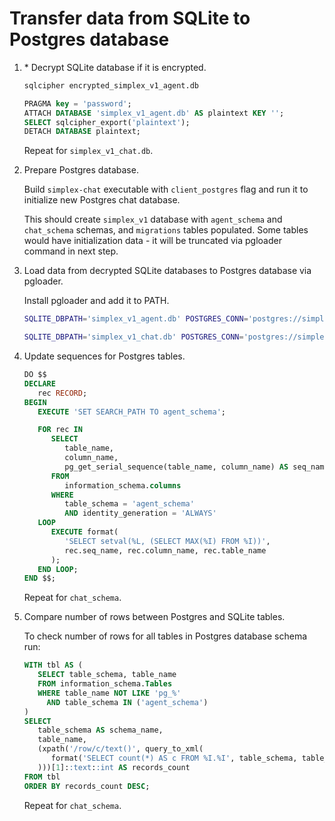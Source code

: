# Transfer data from SQLite to Postgres database

1. \* Decrypt SQLite database if it is encrypted.

   ```sh
   sqlcipher encrypted_simplex_v1_agent.db
   ```

   ```sql
   PRAGMA key = 'password';
   ATTACH DATABASE 'simplex_v1_agent.db' AS plaintext KEY '';
   SELECT sqlcipher_export('plaintext');
   DETACH DATABASE plaintext;
   ```

   Repeat for `simplex_v1_chat.db`.

2. Prepare Postgres database.

   Build `simplex-chat` executable with `client_postgres` flag and run it to initialize new Postgres chat database.

   This should create `simplex_v1` database with `agent_schema` and `chat_schema` schemas, and `migrations` tables populated. Some tables would have initialization data - it will be truncated via pgloader command in next step.

3. Load data from decrypted SQLite databases to Postgres database via pgloader.

   Install pgloader and add it to PATH.

   ```sh
   SQLITE_DBPATH='simplex_v1_agent.db' POSTGRES_CONN='postgres://simplex@/simplex_v1' POSTGRES_SCHEMA='agent_schema' pgloader --on-error-stop sqlite.load

   SQLITE_DBPATH='simplex_v1_chat.db' POSTGRES_CONN='postgres://simplex@/simplex_v1' POSTGRES_SCHEMA='chat_schema' pgloader --on-error-stop sqlite.load
   ```

4. Update sequences for Postgres tables.

   ```sql
   DO $$
   DECLARE
      rec RECORD;
   BEGIN
      EXECUTE 'SET SEARCH_PATH TO agent_schema';

      FOR rec IN
         SELECT
            table_name,
            column_name,
            pg_get_serial_sequence(table_name, column_name) AS seq_name
         FROM
            information_schema.columns
         WHERE
            table_schema = 'agent_schema'
            AND identity_generation = 'ALWAYS'
      LOOP
         EXECUTE format(
            'SELECT setval(%L, (SELECT MAX(%I) FROM %I))',
            rec.seq_name, rec.column_name, rec.table_name
         );
      END LOOP;
   END $$;
   ```

   Repeat for `chat_schema`.

5. Compare number of rows between Postgres and SQLite tables.

   To check number of rows for all tables in Postgres database schema run:

   ```sql
   WITH tbl AS (
      SELECT table_schema, table_name
      FROM information_schema.Tables
      WHERE table_name NOT LIKE 'pg_%'
        AND table_schema IN ('agent_schema')
   )
   SELECT
      table_schema AS schema_name,
      table_name,
      (xpath('/row/c/text()', query_to_xml(
         format('SELECT count(*) AS c FROM %I.%I', table_schema, table_name), false, true, ''
      )))[1]::text::int AS records_count
   FROM tbl
   ORDER BY records_count DESC;
   ```

   Repeat for `chat_schema`.
